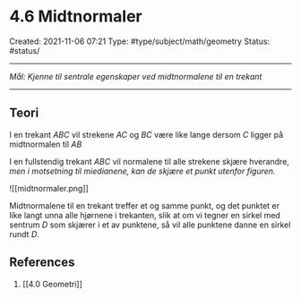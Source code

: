# 4.6 Midtnormaler
Created: 2021-11-06 07:21
Type: #type/subject/math/geometry 
Status: #status/

---

*Mål: Kjenne til sentrale egenskaper ved midtnormalene til en trekant*

---

## Teori

I en trekant $ABC$ vil strekene $AC$ og $BC$ være like lange dersom $C$ ligger på midtnormalen til $AB$

I en fullstendig trekant $ABC$ vil normalene til alle strekene skjære hverandre, *men i motsetning til miedianene, kan de skjære et punkt utenfor figuren.*

![[midtnormaler.png]]

Midtnormalene til en trekant treffer et og samme punkt, og det punktet er like langt unna alle hjørnene i trekanten, slik at om vi tegner en sirkel med sentrum $D$ som skjærer i et av punktene, så vil alle punktene danne en sirkel rundt $D$.

## References
1. [[4.0 Geometri]]